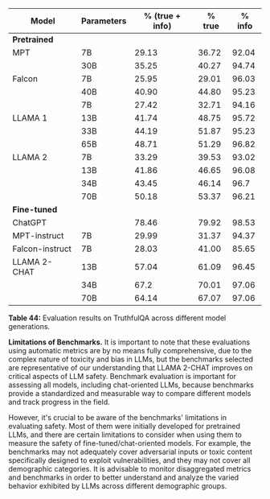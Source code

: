 
| Model            | Parameters | % (true + info) | % true | % info |
|------------------|------------|------------------|--------|--------|
| **Pretrained**    |            |                  |        |        |
| MPT              | 7B         | 29.13           | 36.72  | 92.04  |
|                  | 30B        | 35.25           | 40.27  | 94.74  |
| Falcon           | 7B         | 25.95           | 29.01  | 96.03  |
|                  | 40B        | 40.90           | 44.80  | 95.23  |
|                  | 7B         | 27.42           | 32.71  | 94.16  |
| LLAMA 1          | 13B        | 41.74           | 48.75  | 95.72  |
|                  | 33B        | 44.19           | 51.87  | 95.23  |
|                  | 65B        | 48.71           | 51.29  | 96.82  |
| LLAMA 2          | 7B         | 33.29           | 39.53  | 93.02  |
|                  | 13B        | 41.86           | 46.65  | 96.08  |
|                  | 34B        | 43.45           | 46.14  | 96.7   |
|                  | 70B        | 50.18           | 53.37  | 96.21  |
| **Fine-tuned**    |            |                  |        |        |
| ChatGPT          |            | 78.46           | 79.92  | 98.53  |
| MPT-instruct     | 7B         | 29.99           | 31.37  | 94.37  |
| Falcon-instruct  | 7B         | 28.03           | 41.00  | 85.65  |
| LLAMA 2-CHAT     | 13B        | 57.04           | 61.09  | 96.45  |
|                  | 34B        | 67.2            | 70.01  | 97.06  |
|                  | 70B        | 64.14           | 67.07  | 97.06  |

**Table 44:** Evaluation results on TruthfulQA across different model generations.

**Limitations of Benchmarks.** It is important to note that these evaluations using automatic metrics are by no means fully comprehensive, due to the complex nature of toxicity and bias in LLMs, but the benchmarks selected are representative of our understanding that LLAMA 2-CHAT improves on critical aspects of LLM safety. Benchmark evaluation is important for assessing all models, including chat-oriented LLMs, because benchmarks provide a standardized and measurable way to compare different models and track progress in the field. 

However, it's crucial to be aware of the benchmarks' limitations in evaluating safety. Most of them were initially developed for pretrained LLMs, and there are certain limitations to consider when using them to measure the safety of fine-tuned/chat-oriented models. For example, the benchmarks may not adequately cover adversarial inputs or toxic content specifically designed to exploit vulnerabilities, and they may not cover all demographic categories. It is advisable to monitor disaggregated metrics and benchmarks in order to better understand and analyze the varied behavior exhibited by LLMs across different demographic groups.
